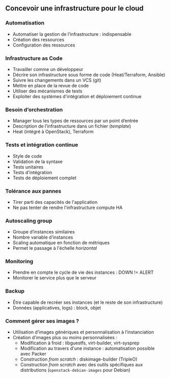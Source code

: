 ## Concevoir une infrastructure pour le cloud

### Automatisation

-   Automatiser la gestion de l’infrastructure : indispensable
-   Création des ressources
-   Configuration des ressources

### Infrastructure as Code

-   Travailler comme un développeur
-   Décrire son infrastructure sous forme de code (Heat/Terraform, Ansible)
-   Suivre les changements dans un VCS (git)
-   Mettre en place de la revue de code
-   Utiliser des mécanismes de tests
-   Exploiter des systèmes d'intégration et déploiement continue

### Besoin d’orchestration

-   Manager tous les types de ressources par un point d’entrée
-   Description de l’infrastructure dans un fichier (*template*)
-   Heat (intégré à OpenStack), Terraform

### Tests et intégration continue

-   Style de code
-   Validation de la syntaxe
-   Tests unitaires
-   Tests d'intégration
-   Tests de déploiement complet

### Tolérance aux pannes

-   Tirer parti des capacités de l'application
-   Ne pas tenter de rendre l'infrastructure compute HA

### Autoscaling group

-   Groupe d’instances similaires
-   Nombre variable d’instances
-   Scaling automatique en fonction de métriques
-   Permet le passage à l'échelle *horizontal*

### Monitoring

-   Prendre en compte le cycle de vie des instances : DOWN != ALERT
-   Monitorer le service plus que le serveur

### Backup

-   Être capable de recréer ses instances (et le reste de son infrastructure)
-   Données (applicatives, logs) : block, objet

### Comment gérer ses images ?

-   Utilisation d’images génériques et personnalisation à l’instanciation
-   Création d’images plus ou moins personnalisées :
    -   Modification à froid : libguestfs, virt-builder, virt-sysprep
    -   Modification au travers d'une instance : automatisation possible avec Packer
    -   Construction *from scratch* : diskimage-builder (TripleO)
    -   Construction *from scratch* avec des outils spécifiques aux distributions (`openstack-debian-images` pour Debian)

